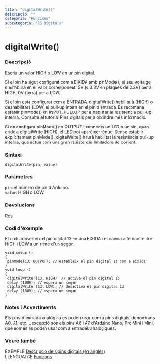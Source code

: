 ```yaml
---
títol: "digitalWrite()"
descripció: ""
categoria: "Funcions"
subcategoria: "ES Digitals"
---
```


# digitalWrite()

### Descripció

Escriu un valor HIGH o LOW en un pin digital.

Si el pin ha sigut configurat com a EIXIDA amb pinMode(), el seu voltatge s'establirà en el valor corresponent: 5V (o 3.3V en plaques de 3.3V) per a HIGH, 0V (terra) per a LOW.

Si el pin està configurat com a ENTRADA, digitalWrite() habilitarà (HIGH) o deshabilitarà (LOW) el pull-up intern en el pin d'entrada. Es recomana establir pinMode() en INPUT_PULLUP per a habilitar la resistència pull-up interna. Consulte el tutorial Pins digitals per a obtindre més informació.

Si no configura pinMode() en OUTPUT i connecta un LED a un pin, quan cride a digitalWrite (HIGH), el LED pot aparéixer tènue. Sense establir explícitament pinMode(), digitalWrite() haurà habilitat la resistència pull-up interna, que actua com una gran resistència limitadora de corrent.

### Sintaxi

`digitalWrite(pin, value)`

### Paràmetres

`pin`: el número de pin d'Arduino.  
`value`: HIGH o LOW.  

### Devolucions

Res

### Codi d'exemple

El codi converteix el pin digital 13 en una EIXIDA i el canvia alternant entre HIGH i LOW a un ritme d'un segon.

```
void setup ()
{
 pinMode(13, OUTPUT); // estableix el pin digital 13 com a eixida
}
void loop ()
{
 digitalWrite (13, HIGH); // activa el pin digital 13
 delay (1000); // espera un segon
 digitalWrite (13, LOW); // desactiva el pin digital 13
 delay (1000); // espera un segon
}
```

### Notes i Advertiments

Els pins d'entrada analògica es poden usar com a pins digitals, denominats A0, A1, etc. L'excepció són els pins A6 i A7 d'Arduino Nano, Pro Mini i Mini, que només es poden usar com a entrades analògiques.

### Veure també

EXEMPLE [Descripció dels pins digitals (en anglés)](http://arduino.cc/en/Tutorial/DigitalPins)  
LLENGUATGE [Funcions](../../Funcions.md)
